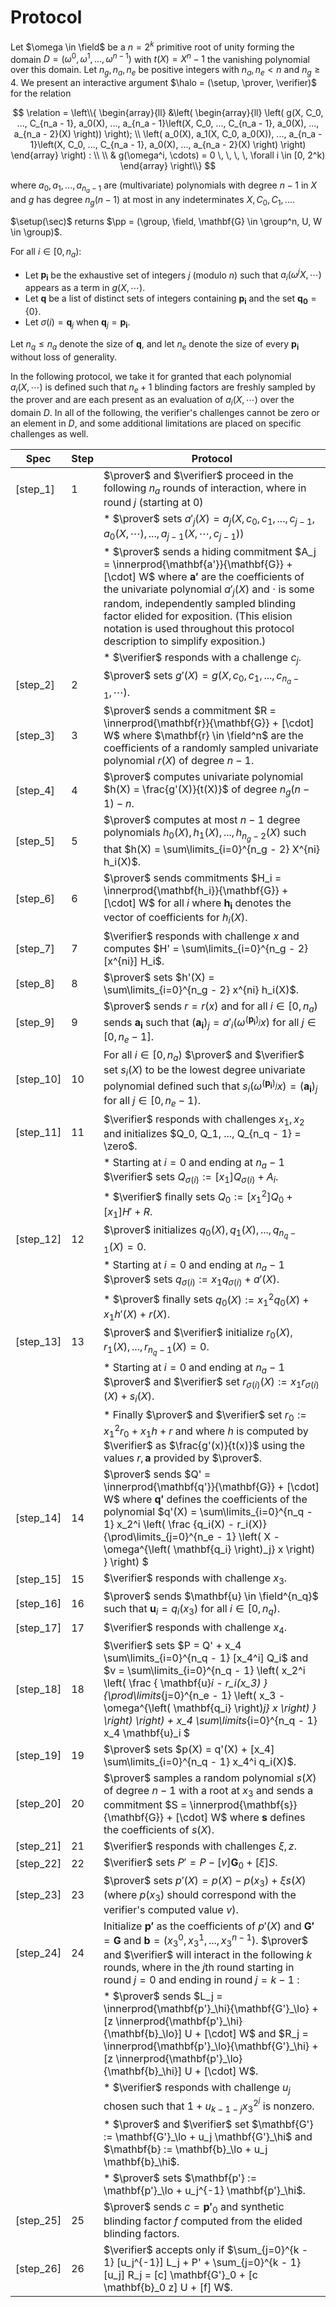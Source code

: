 # Protocol

Let $\omega \in \field$ be a $n = 2^k$ primitive root of unity forming the
domain $D = (\omega^0, \omega^1, ..., \omega^{n - 1})$ with $t(X) = X^n - 1$ the
vanishing polynomial over this domain. Let $n_g, n_a, n_e$ be positive integers with $n_a, n_e \lt n$ and $n_g \geq 4$.
We present an interactive argument $\halo = (\setup, \prover, \verifier)$ for
the relation

$$ \relation = \left\\{ \begin{array}{ll} &\left( \begin{array}{ll} \left( g(X, C_0, ..., C_{n_a - 1}, a_0(X), ..., a_{n_a - 1}\left(X, C_0, ..., C_{n_a - 1}, a_0(X), ..., a_{n_a - 2}(X) \right)) \right); \\ \left( a_0(X), a_1(X, C_0, a_0(X)), ..., a_{n_a - 1}\left(X, C_0, ..., C_{n_a - 1}, a_0(X), ..., a_{n_a - 2}(X) \right) \right) \end{array} \right) : \\ \\ & g(\omega^i, \cdots) = 0 \, \, \, \, \forall i \in [0, 2^k) \end{array} \right\\} $$

where $a_0, a_1, ..., a_{n_a - 1}$ are (multivariate) polynomials with degree $n - 1$ in $X$ and $g$ has degree $n_g(n - 1)$ at most in any indeterminates $X, C_0, C_1, ...$.

$\setup(\sec)$ returns $\pp = (\group, \field, \mathbf{G} \in \group^n, U, W \in \group)$.

For all $i \in [0, n_a)$:
* Let $\mathbf{p_i}$ be the exhaustive set of integers $j$ (modulo $n$) such that $a_i(\omega^j X, \cdots)$ appears as a term in $g(X, \cdots)$.
* Let $\mathbf{q}$ be a list of distinct sets of integers containing $\mathbf{p_i}$ and the set $\mathbf{q_0} = \{0\}$.
* Let $\sigma(i) = \mathbf{q}_j$ when $\mathbf{q}_j = \mathbf{p_i}$.

Let $n_q \leq n_a$ denote the size of $\mathbf{q}$, and let $n_e$ denote the size of every $\mathbf{p_i}$ without loss of generality.

In the following protocol, we take it for granted that each polynomial $a_i(X, \cdots)$ is defined such that $n_e + 1$ blinding factors are freshly sampled by the prover and are each present as an evaluation of $a_i(X, \cdots)$ over the domain $D$. In all of the following, the verifier's challenges cannot be zero or an element in $D$, and some additional limitations are placed on specific challenges as well.

| Spec | Step | Protocol |
|------|------|----------|
| [step_1] | 1 |  $\prover$ and $\verifier$ proceed in the following $n_a$ rounds of interaction, where in round $j$ (starting at $0$)|
|  |  |   * $\prover$ sets $a'_j(X) = a_j(X, c_0, c_1, ..., c_{j - 1}, a_0(X, \cdots), ..., a_{j - 1}(X, \cdots, c_{j - 1}))$|
|  |  |   * $\prover$ sends a hiding commitment $A_j = \innerprod{\mathbf{a'}}{\mathbf{G}} + [\cdot] W$ where $\mathbf{a'}$ are the coefficients of the univariate polynomial $a'_j(X)$ and $\cdot$ is some random, independently sampled blinding factor elided for exposition. (This elision notation is used throughout this protocol description to simplify exposition.)|
|  |  |   * $\verifier$ responds with a challenge $c_j$.
| [step_2] | 2 |  $\prover$ sets $g'(X) = g(X, c_0, c_1, ..., c_{n_a - 1}, \cdots)$.
| [step_3] | 3 |  $\prover$ sends a commitment $R = \innerprod{\mathbf{r}}{\mathbf{G}} + [\cdot] W$ where $\mathbf{r} \in \field^n$ are the coefficients of a randomly sampled univariate polynomial $r(X)$ of degree $n - 1$. |
| [step_4] | 4 |  $\prover$ computes univariate polynomial $h(X) = \frac{g'(X)}{t(X)}$ of degree $n_g(n - 1) - n$. |
| [step_5] | 5 |  $\prover$ computes at most $n - 1$ degree polynomials $h_0(X), h_1(X), ..., h_{n_g - 2}(X)$ such that $h(X) = \sum\limits_{i=0}^{n_g - 2} X^{ni} h_i(X)$. |
| [step_6] | 6 |  $\prover$ sends commitments $H_i = \innerprod{\mathbf{h_i}}{\mathbf{G}} + [\cdot] W$ for all $i$ where $\mathbf{h_i}$ denotes the vector of coefficients for $h_i(X)$. |
| [step_7] | 7 |  $\verifier$ responds with challenge $x$ and computes $H' = \sum\limits_{i=0}^{n_g - 2} [x^{ni}] H_i$. |
| [step_8] | 8 |  $\prover$ sets $h'(X) = \sum\limits_{i=0}^{n_g - 2} x^{ni} h_i(X)$. 
| [step_9] | 9 |  $\prover$ sends $r = r(x)$ and for all $i \in [0, n_a)$ sends $\mathbf{a_i}$ such that $(\mathbf{a_i})_j = a'_i(\omega^{(\mathbf{p_i})_j} x)$ for all $j \in [0, n_e - 1]$. |
| [step_10] | 10 |  For all $i \in [0, n_a)$ $\prover$ and $\verifier$ set $s_i(X)$ to be the lowest degree univariate polynomial defined such that $s_i(\omega^{(\mathbf{p_i})_j} x) = (\mathbf{a_i})_j$ for all $j \in [0, n_e - 1)$. |
| [step_11] | 11 |  $\verifier$ responds with challenges $x_1, x_2$ and initializes $Q_0, Q_1, ..., Q_{n_q - 1} = \zero$. |
|  |  |   * Starting at $i=0$ and ending at $n_a - 1$ $\verifier$ sets $Q_{\sigma(i)} := [x_1] Q_{\sigma(i)} + A_i$.|
|  |  |   * $\verifier$ finally sets $Q_0 := [x_1^2] Q_0 + [x_1] H' + R$.
| [step_12] | 12 |  $\prover$ initializes $q_0(X), q_1(X), ..., q_{n_q - 1}(X) = 0$. 
|  |  |   * Starting at $i=0$ and ending at $n_a - 1$ $\prover$ sets $q_{\sigma(i)} := x_1 q_{\sigma(i)} + a'(X)$.|
|  |  |   * $\prover$ finally sets $q_0(X) := x_1^2 q_0(X) + x_1 h'(X) + r(X)$.
| [step_13] | 13 |  $\prover$ and $\verifier$ initialize $r_0(X), r_1(X), ..., r_{n_q - 1}(X) = 0$. 
|  |  |   * Starting at $i = 0$ and ending at $n_a - 1$ $\prover$ and $\verifier$ set $r_{\sigma(i)}(X) := x_1 r_{\sigma(i)}(X) + s_i(X)$.|
|  |  |   * Finally $\prover$ and $\verifier$ set $r_0 := x_1^2 r_0 + x_1 h + r$ and where $h$ is computed by $\verifier$ as $\frac{g'(x)}{t(x)}$ using the values $r, \mathbf{a}$ provided by $\prover$.|
| [step_14] | 14 |  $\prover$ sends $Q' = \innerprod{\mathbf{q'}}{\mathbf{G}} + [\cdot] W$ where $\mathbf{q'}$ defines the coefficients of the polynomial $q'(X) = \sum\limits_{i=0}^{n_q - 1}  x_2^i \left( \frac {q_i(X) - r_i(X)} {\prod\limits_{j=0}^{n_e - 1} \left( X - \omega^{\left( \mathbf{q_i} \right)_j} x \right) } \right) $ |
| [step_15] | 15 |  $\verifier$ responds with challenge $x_3$. 
| [step_16] | 16 |  $\prover$ sends $\mathbf{u} \in \field^{n_q}$ such that $\mathbf{u}_i = q_i(x_3)$ for all $i \in [0, n_q)$. |
| [step_17] | 17 |  $\verifier$ responds with challenge $x_4$. 
| [step_18] | 18 |  $\verifier$ sets $P = Q' + x_4 \sum\limits_{i=0}^{n_q - 1} [x_4^i] Q_i$ and $v = \sum\limits_{i=0}^{n_q - 1} \left( x_2^i \left( \frac { \mathbf{u}_i - r_i(x_3) } {\prod\limits_{j=0}^{n_e - 1} \left( x_3 - \omega^{\left( \mathbf{q_i} \right)_j} x \right) } \right) \right) + x_4 \sum\limits_{i=0}^{n_q - 1} x_4 \mathbf{u}_i $ |
| [step_19] | 19 |  $\prover$ sets $p(X) = q'(X) + [x_4] \sum\limits_{i=0}^{n_q - 1} x_4^i q_i(X)$. 
| [step_20] | 20 |  $\prover$ samples a random polynomial $s(X)$ of degree $n - 1$ with a root at $x_3$ and sends a commitment $S = \innerprod{\mathbf{s}}{\mathbf{G}} + [\cdot] W$ where $\mathbf{s}$ defines the coefficients of $s(X)$. |
| [step_21] | 21 |  $\verifier$ responds with challenges $\xi, z$. 
| [step_22] | 22 |  $\verifier$ sets $P' = P - [v] \mathbf{G}_0 + [\xi] S$. 
| [step_23] | 23 |  $\prover$ sets $p'(X) = p(X) - p(x_3) + \xi s(X)$ (where $p(x_3)$ should correspond with the verifier's computed value $v$). |
| [step_24] | 24 |  Initialize $\mathbf{p'}$ as the coefficients of $p'(X)$ and $\mathbf{G'} = \mathbf{G}$ and $\mathbf{b} = (x_3^0, x_3^1, ..., x_3^{n - 1})$. $\prover$ and $\verifier$ will interact in the following $k$ rounds, where in the $j$th round starting in round $j=0$ and ending in round $j=k-1$ :|
|  |  |   * $\prover$ sends $L_j = \innerprod{\mathbf{p'}_\hi}{\mathbf{G'}_\lo} + [z \innerprod{\mathbf{p'}_\hi}{\mathbf{b}_\lo}] U + [\cdot] W$ and $R_j = \innerprod{\mathbf{p'}_\lo}{\mathbf{G'}_\hi} + [z \innerprod{\mathbf{p'}_\lo}{\mathbf{b}_\hi}] U + [\cdot] W$.|
|  |  |   * $\verifier$ responds with challenge $u_j$ chosen such that $1 + u_{k-1-j} x_3^{2^j}$ is nonzero.|
|  |  |   * $\prover$ and $\verifier$ set $\mathbf{G'} := \mathbf{G'}_\lo + u_j \mathbf{G'}_\hi$ and $\mathbf{b} := \mathbf{b}_\lo + u_j \mathbf{b}_\hi$.|
|  |  |   * $\prover$ sets $\mathbf{p'} := \mathbf{p'}_\lo + u_j^{-1} \mathbf{p'}_\hi$.
| [step_25] | 25 |  $\prover$ sends $c = \mathbf{p'}_0$ and synthetic blinding factor $f$ computed from the elided blinding factors. |
| [step_26] | 26 |  $\verifier$ accepts only if $\sum_{j=0}^{k - 1} [u_j^{-1}] L_j + P' + \sum_{j=0}^{k - 1} [u_j] R_j = [c] \mathbf{G'}_0 + [c \mathbf{b}_0 z] U + [f] W$. |